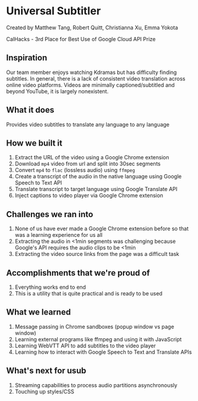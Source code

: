 # Universal Subtitler
Created by Matthew Tang, Robert Quitt, Christianna Xu, Emma Yokota

CalHacks - 3rd Place for Best Use of Google Cloud API Prize

## Inspiration
Our team member enjoys watching Kdramas but has difficulty finding subtitles. In general, there is a lack of consistent video translation across online video platforms. Videos are minimally captioned/subtitled and beyond YouTube, it is largely nonexistent.

## What it does
Provides video subtitles to translate any language to any language

## How we built it
1. Extract the URL of the video using a Google Chrome extension
2. Download `mp4` video from url and split into 30sec segments
3. Convert `mp4` to `flac` (lossless audio) using `ffmpeg`
4. Create a transcript of the audio in the native language using Google Speech to Text API
5. Translate transcript to target language using Google Translate API
6. Inject captions to video player via Google Chrome extension

## Challenges we ran into
1. None of us have ever made a Google Chrome extension before so that was a learning experience for us all
2. Extracting the audio in <1min segments was challenging because Google's API requires the audio clips to be <1min
3. Extracting the video source links from the page was a difficult task

## Accomplishments that we're proud of
1. Everything works end to end
2. This is a utility that is quite practical and is ready to be used

## What we learned
1. Message passing in Chrome sandboxes (popup window vs page window)
2. Learning external programs like ffmpeg and using it with JavaScript
3. Learning WebVTT API to add subtitles to the video player
4. Learning how to interact with Google Speech to Text and Translate APIs

## What's next for usub
1. Streaming capabilities to process audio partitions asynchronously
2. Touching up styles/CSS
